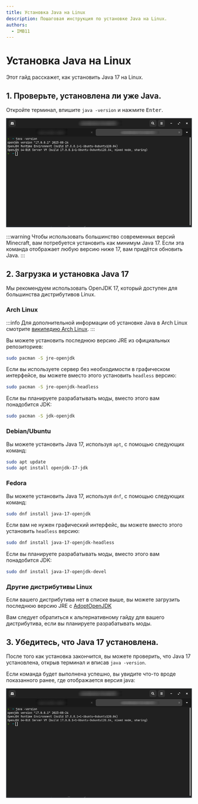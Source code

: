 ```yaml
---
title: Установка Java на Linux
description: Пошаговая инструкция по установке Java на Linux.
authors:
  - IMB11
---
```


# Установка Java на Linux

Этот гайд расскажет, как установить Java 17 на Linux.

## 1. Проверьте, установлена ли уже Java.

Откройте терминал, впишите `java -version` и нажмите <kbd>Enter</kbd>.

![Терминал с введённой командой "java -version"](/assets/players/installing-java/linux-java-version.png)

:::warning
Чтобы использовать большинство современных версий Minecraft, вам потребуется установить как минимум Java 17. Если эта команда отображает любую версию ниже 17, вам придётся обновить Java.
:::

## 2. Загрузка и установка Java 17

Мы рекомендуем использовать OpenJDK 17, который доступен для большинства дистрибутивов Linux.

### Arch Linux

:::info
Для дополнительной информации об установке Java в Arch Linux смотрите [википедию Arch Linux](https://wiki.archlinux.org/title/Java_\(Русский\)).
:::

Вы можете установить последнюю версию JRE из официальных репозиториев:

```bash
sudo pacman -S jre-openjdk
```

Если вы используете сервер без необходимости в графическом интерфейсе, вы можете вместо этого установить `headless` версию:

```bash
sudo pacman -S jre-openjdk-headless
```

Если вы планируете разрабатывать моды, вместо этого вам понадобится JDK:

```bash
sudo pacman -S jdk-openjdk
```

### Debian/Ubuntu

Вы можете установить Java 17, используя `apt`, с помощью следующих команд:

```bash
sudo apt update
sudo apt install openjdk-17-jdk
```

### Fedora

Вы можете установить Java 17, используя `dnf`, с помощью следующих команд:

```bash
sudo dnf install java-17-openjdk
```

Если вам не нужен графический интерфейс, вы можете вместо этого установить `headless` версию:

```bash
sudo dnf install java-17-openjdk-headless
```

Если вы планируете разрабатывать моды, вместо этого вам понадобится JDK:

```bash
sudo dnf install java-17-openjdk-devel
```

### Другие дистрибутивы Linux

Если вашего дистрибутива нет в списке выше, вы можете загрузить последнюю версию JRE с [AdoptOpenJDK](https://adoptium.net/en-GB/temurin.html)

Вам следует обратиться к альтернативному гайду для вашего дистрибутива, если вы планируете разрабатывать моды.

## 3. Убедитесь, что Java 17 установлена.

После того как установка закончится, вы можете проверить, что Java 17 установлена, открыв терминал и вписав `java -version`.

Если команда будет выполнена успешно, вы увидите что-то вроде показанного ранее, где отображается версия java:

![Терминал с введённой командой "java -version"](/assets/players/installing-java/linux-java-version.png)
